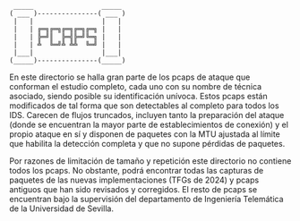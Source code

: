      _____                 _____ 
    ( ___ )---------------( ___ )
     |   |                 |   | 
     |   | ╔═╗╔═╗╔═╗╔═╗╔═╗ |   | 
     |   | ╠═╝║  ╠═╣╠═╝╚═╗ |   | 
     |   | ╩  ╚═╝╩ ╩╩  ╚═╝ |   | 
     |___|                 |___| 
    (_____)---------------(_____)
                                  
En este directorio se halla gran parte de los pcaps de ataque que conforman el estudio completo, cada uno con su nombre de técnica asociado, siendo posible su identificación unívoca.
Estos pcaps están modificados de tal forma que son detectables al completo para todos los IDS. Carecen de flujos truncados, incluyen tanto la preparación del ataque (donde se encuentran la mayor parte de establecimientos de conexión) y el propio ataque en sí y disponen de
paquetes con la MTU ajustada al límite que habilita la detección completa y que no supone pérdidas de paquetes.

Por razones de limitación de tamaño y repetición este directorio no contiene todos los pcaps. No obstante, podrá encontrar todas las capturas de paquetes de las nuevas implementaciones (TFGs de 2024) y pcaps antiguos que han sido revisados y corregidos. El resto de pcaps se encuentran bajo la supervisión del departamento de Ingeniería Telemática de la Universidad de Sevilla.
